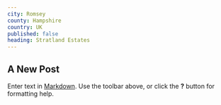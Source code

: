 ```yaml
---
city: Romsey
county: Hampshire
country: UK
published: false
heading: Stratland Estates
---
```

## A New Post

Enter text in [Markdown](http://daringfireball.net/projects/markdown/). Use the toolbar above, or click the **?** button for formatting help.
